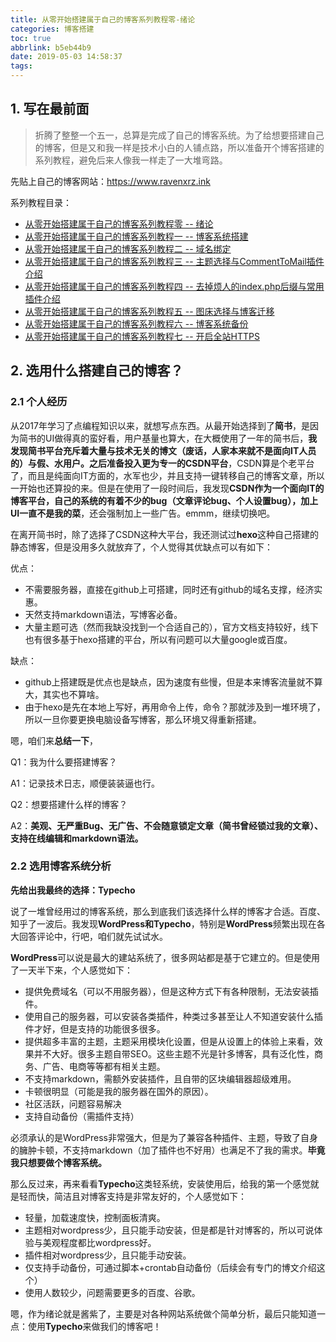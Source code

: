```yaml
---
title: 从零开始搭建属于自己的博客系列教程零-绪论
categories: 博客搭建
toc: true
abbrlink: b5eb44b9
date: 2019-05-03 14:58:37
tags:
---
```


## 1.  写在最前面

> 折腾了整整一个五一，总算是完成了自己的博客系统。为了给想要搭建自己的博客，但是又和我一样是技术小白的人铺点路，所以准备开个博客搭建的系列教程，避免后来人像我一样走了一大堆弯路。

先贴上自己的博客网站：https://www.ravenxrz.ink   
<!-- more -->
系列教程目录：

- [从零开始搭建属于自己的博客系列教程零 -- 绪论](https://www.ravenxrz.ink/archives/b5eb44b9.html)
- [从零开始搭建属于自己的博客系列教程一 -- 博客系统搭建](https://www.ravenxrz.ink/archives/4c781aa7.html)
- [从零开始搭建属于自己的博客系列教程二 -- 域名绑定](https://www.ravenxrz.ink/archives/1cbfa5af.html)
- [从零开始搭建属于自己的博客系列教程三 -- 主题选择与CommentToMail插件介绍](https://www.ravenxrz.ink/archives/9f4d945c.html)
- [从零开始搭建属于自己的博客系列教程四 -- 去掉烦人的index.php后缀与常用插件介绍](https://www.ravenxrz.ink/archives/e8deae94.html)
- [从零开始搭建属于自己的博客系列教程五 -- 图床选择与博客迁移](https://www.ravenxrz.ink/archives/3cc5aa32.html)
- [从零开始搭建属于自己的博客系列教程六 -- 博客系统备份](https://www.ravenxrz.ink/archives/11c4d80.html)
- [从零开始搭建属于自己的博客系列教程七 -- 开启全站HTTPS](https://www.ravenxrz.ink/archives/1eb3d9.html)

## 2.  选用什么搭建自己的博客？

### 2.1  个人经历

从2017年学习了点编程知识以来，就想写点东西。从最开始选择到了**简书**，是因为简书的UI做得真的蛮好看，用户基量也算大，在大概使用了一年的简书后，**我发现简书平台充斥着大量与技术无关的博文（废话，人家本来就不是面向IT人员的）与假、水用户。**之后准备投入更为专一的**CSDN平台**，CSDN算是个老平台了，而且是纯面向IT方面的，水军也少，并且支持一键转移自己的博客文章，所以一开始也还算投的来。但是在使用了一段时间后，我发现**CSDN作为一个面向IT的博客平台，自己的系统的有着不少的bug（文章评论bug、个人设置bug），加上UI一直不是我的菜**，还会强制加上一些广告。emmm，继续切换吧。

在离开简书时，除了选择了CSDN这种大平台，我还测试过**hexo**这种自己搭建的静态博客，但是没用多久就放弃了，个人觉得其优缺点可以有如下：

优点：

- 不需要服务器，直接在github上可搭建，同时还有github的域名支撑，经济实惠。
- 天然支持markdown语法，写博客必备。
- 大量主题可选（然而我缺没找到一个合适自己的），官方文档支持较好，线下也有很多基于hexo搭建的平台，所以有问题可以大量google或百度。

缺点：

- github上搭建既是优点也是缺点，因为速度有些慢，但是本来博客流量就不算大，其实也不算啥。
- 由于hexo是先在本地上写好，再用命令上传，命令？那就涉及到一堆环境了，所以一旦你要更换电脑设备写博客，那么环境又得重新搭建。

嗯，咱们来**总结一下**，

Q1：我为什么要搭建博客？

A1：记录技术日志，顺便装装逼也行。

Q2：想要搭建什么样的博客？

A2：**美观、无严重Bug、无广告、不会随意锁定文章（简书曾经锁过我的文章）、支持在线编辑和markdown语法。**

### 2.2 选用博客系统分析

**先给出我最终的选择：Typecho**

说了一堆曾经用过的博客系统，那么到底我们该选择什么样的博客才合适。百度、知乎了一波后。我发现**WordPress和Typecho**，特别是**WordPress**频繁出现在各大回答评论中，行吧，咱们就先试试水。

**WordPress**可以说是最大的建站系统了，很多网站都是基于它建立的。但是使用了一天半下来，个人感觉如下：

- 提供免费域名（可以不用服务器），但是这种方式下有各种限制，无法安装插件。
- 使用自己的服务器，可以安装各类插件，种类过多甚至让人不知道安装什么插件才好，但是支持的功能很多很多。
- 提供超多丰富的主题，主题采用模块化设置，但是从设置上的体验上来看，效果并不大好。很多主题自带SEO。这些主题不光是针多博客，具有泛化性，商务、广告、电商等等都有相关主题。
- 不支持markdown，需额外安装插件，且自带的区块编辑器超级难用。
- 卡顿很明显（可能是我的服务器在国外的原因）。
- 社区活跃，问题容易解决
- 支持自动备份（需插件支持）

必须承认的是WordPress非常强大，但是为了兼容各种插件、主题，导致了自身的臃肿卡顿，不支持markdown（加了插件也不好用）也满足不了我的需求。**毕竟我只想要做个博客系统。**

那么反过来，再来看看**Typecho**这类轻系统，安装使用后，给我的第一个感觉就是轻而快，简洁且对博客支持是非常友好的，个人感觉如下：

- 轻量，加载速度快，控制面板清爽。
- 主题相对wordpress少，且只能手动安装，但是都是针对博客的，所以可说体验与美观程度都比wordpress好。
- 插件相对wordpress少，且只能手动安装。
- 仅支持手动备份，可通过脚本+crontab自动备份（后续会有专门的博文介绍这个）
- 使用人数较少，问题需要更多的百度、谷歌。

嗯，作为绪论就是酱紫了，主要是对各种网站系统做个简单分析，最后只能知道一点：使用**Typecho**来做我们的博客吧！
